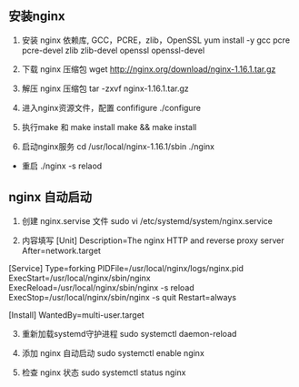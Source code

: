 ## 安装nginx
1. 安装 nginx 依赖库, GCC，PCRE，zlib，OpenSSL
yum install -y gcc pcre pcre-devel zlib zlib-devel openssl openssl-devel

2. 下载 nginx 压缩包
wget http://nginx.org/download/nginx-1.16.1.tar.gz

3. 解压 nginx 压缩包
tar -zxvf nginx-1.16.1.tar.gz

4. 进入nginx资源文件，配置 confifigure
./configure

5. 执行make 和 make install
make && make install

6. 启动nginx服务
cd /usr/local/nginx-1.16.1/sbin
./nginx

- 重启 ./nginx -s relaod

## nginx 自动启动
1. 创建 nginx.servise 文件
sudo vi /etc/systemd/system/nginx.service

2. 内容填写
[Unit]
Description=The nginx HTTP and reverse proxy server
After=network.target

[Service]
Type=forking
PIDFile=/usr/local/nginx/logs/nginx.pid
ExecStart=/usr/local/nginx/sbin/nginx
ExecReload=/usr/local/nginx/sbin/nginx -s reload
ExecStop=/usr/local/nginx/sbin/nginx -s quit
Restart=always

[Install]
WantedBy=multi-user.target


3. 重新加载systemd守护进程
sudo systemctl daemon-reload

4. 添加 nginx 自动启动
sudo systemctl enable nginx

5. 检查 nginx 状态
sudo systemctl status nginx

